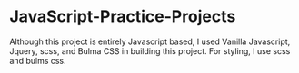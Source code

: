 # JavaScript-Practice-Projects
Although this project is entirely Javascript based, I used Vanilla Javascript, Jquery, scss, and Bulma CSS in building this project. For styling, I use scss and bulms css.
